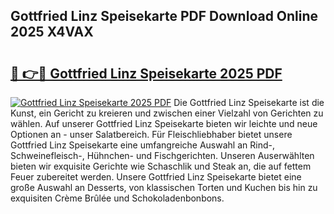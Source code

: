 ## Gottfried Linz Speisekarte PDF Download Online 2025 X4VAX

# <h2><a href="http://gca98l.nevu.top/?p=Gottfried+Linz+Speisekarte">🔗 👉🔴 Gottfried Linz Speisekarte 2025 PDF</a></h2>

[![Gottfried Linz Speisekarte 2025 PDF](https://i.imgur.com/dBaPXMq.png)](http://gca98l.nevu.top/?p=Gottfried+Linz+Speisekarte)
Die Gottfried Linz Speisekarte ist die Kunst, ein Gericht zu kreieren und zwischen einer Vielzahl von Gerichten zu wählen. Auf unserer Gottfried Linz Speisekarte bieten wir leichte und neue Optionen an - unser Salatbereich. Für Fleischliebhaber bietet unsere Gottfried Linz Speisekarte eine umfangreiche Auswahl an Rind-, Schweinefleisch-, Hühnchen- und Fischgerichten. Unseren Auserwählten bieten wir exquisite Gerichte wie Schaschlik und Steak an, die auf fettem Feuer zubereitet werden. Unsere Gottfried Linz Speisekarte bietet eine große Auswahl an Desserts, von klassischen Torten und Kuchen bis hin zu exquisiten Crème Brûlée und Schokoladenbonbons.
